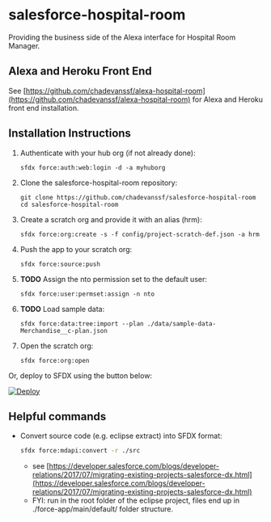 # salesforce-hospital-room

Providing the business side of the Alexa interface for Hospital Room Manager.

## Alexa and Heroku Front End

See [https://github.com/chadevanssf/alexa-hospital-room](https://github.com/chadevanssf/alexa-hospital-room) for Alexa and Heroku front end installation.

## Installation Instructions

1. Authenticate with your hub org (if not already done):
    ```
    sfdx force:auth:web:login -d -a myhuborg
    ```

1. Clone the salesforce-hospital-room repository:
    ```
    git clone https://github.com/chadevanssf/salesforce-hospital-room
    cd salesforce-hospital-room
    ```

1. Create a scratch org and provide it with an alias (hrm):
    ```
    sfdx force:org:create -s -f config/project-scratch-def.json -a hrm
    ```

1. Push the app to your scratch org:
    ```
    sfdx force:source:push
    ```

1. **TODO** Assign the nto permission set to the default user:
    ```
    sfdx force:user:permset:assign -n nto
    ```

1. **TODO** Load sample data:
    ```
    sfdx force:data:tree:import --plan ./data/sample-data-Merchandise__c-plan.json
    ```

1. Open the scratch org:
    ```
    sfdx force:org:open
    ```

Or, deploy to SFDX using the button below:

[![Deploy](https://deploy-to-sfdx.com/dist/assets/images/DeployToSFDX.svg)](https://deploy-to-sfdx.com/deploy?template=https://github.com/chadevanssf/salesforce-hospital-room)

## Helpful commands

* Convert source code (e.g. eclipse extract) into SFDX format:
  ```sh
  sfdx force:mdapi:convert -r ./src
  ```
  * see [https://developer.salesforce.com/blogs/developer-relations/2017/07/migrating-existing-projects-salesforce-dx.html](https://developer.salesforce.com/blogs/developer-relations/2017/07/migrating-existing-projects-salesforce-dx.html)
  * FYI: run in the root folder of the eclipse project, files end up in ./force-app/main/default/ folder structure.
